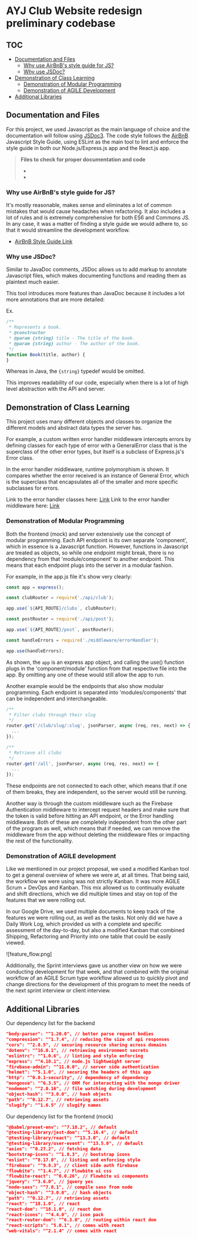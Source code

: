 # AYJ Club Website redesign preliminary codebase

## **TOC**
* [Documentation and Files](#documentation-and-files)
	* [Why use AirBnB's style guide for JS?](#why-use-airbnb-s-style-guide-for-js-)
	* [Why use JSDoc?](#why-use-jsdoc-)
* [Demonstration of Class Learning](#demonstration-of-class-learning)
	* [Demonstration of Modular Programming](#demonstration-of-modular-programming)
	* [Demonstration of AGILE Development](#demonstration-of-agile-development)
* [Additional Libraries](#additional-libraries)

## Documentation and Files 

For this project, we used Javascript as the main language of choice and the documentation will follow using [JSDoc3](https://jsdoc.app/). The code style follows the [AirBnB](https://github.com/airbnb/javascript) Javascript Style Guide, using ESLint as the main tool to lint and enforce the style guide in both our Node.js/Express.js app and the React.js app.

> **Files to check for proper documentation and code**
> - []()
> - []()

### Why use AirBnB's style guide for JS?

It's mostly reasonable, makes sense and eliminates a lot of common mistakes that would cause headaches when refactoring. It also includes a lot of rules and is extremely comprehensive for both ES6 and Commons JS. In any case, it was a matter of finding a style guide we would adhere to, so that it would streamline the development workflow.

- [AirBnB Style Guide Link](https://github.com/airbnb/javascript#types)

### Why use JSDoc?

Similar to JavaDoc comments, JSDoc allows us to add markup to annotate Javascript files, which makes documenting functions and reading them as plaintext much easier. 

This tool introduces more features than JavaDoc because it includes a lot more annotations that are more detailed:

Ex.

```javascript
/**
 * Represents a book.
 * @constructor
 * @param {string} title - The title of the book.
 * @param {string} author - The author of the book.
 */
function Book(title, author) {
}
```

Whereas in Java, the `{string}` typedef would be omitted. 

This improves readability of our code, especially when there is a lot of high level abstraction with the API and server.


## Demonstration of Class Learning

This project uses many different objects and classes to organize the different models and abstract data types the server has.

For example, a custom written error handler middleware intercepts errors by defining classes for each type of error with a GeneralError class that is the superclass of the other error types, but itself is a subclass of Express.js's Error class.

In the error handler middleware, runtime polymorphism is shown. It compares whether the error received is an instance of General Error, which is the superclass that encapsulates all of the smaller and more specific subclasses for errors.

Link to the error handler classes here: [Link](https://github.com/ayj-develops/server-master/blob/v2/middleware/error.js)
Link to the error handler middleware here: [Link](https://github.com/ayj-develops/server-master/blob/v2/middleware/errorHandler.js)

### Demonstration of Modular Programming

Both the frontend (mock) and server extensively use the concept of modular programming. Each API endpoint is its own separate 'component', which in essence is a Javascript function. However, functions in Javascript are treated as objects, so while one endpoint might break, there is no dependency from that 'module/component' to another endpoint. This means that each endpoint plugs into the server in a modular fashion.

For example, in the app.js file it's show very clearly:

```javascript
const app = express();

const clubRouter = require('./api/club');

app.use(`${API_ROUTE}/clubs`, clubRouter);

const postRouter = require('./api/post');

app.use(`${API_ROUTE}/post`, postRouter);

const handleErrors = require('./middleware/errorHandler');

app.use(handleErrors);
```

As shown, the `app` is an express app object, and calling the use() function plugs in the 'component/module' function from that respective file into the app. By omitting any one of these would still allow the app to run.

Another example would be the endpoints that also show modular programming. Each endpoint is separated into 'modules/components' that can be independent and interchangeable.

```javascript
/**
 * Filter clubs through their slug
 */
router.get('/club/slug/:slug', jsonParser, async (req, res, next) => {
  ...
});

/**
 * Retrieve all clubs
 */
router.get('/all', jsonParser, async (req, res, next) => {
  ...
});
```

These endpoints are not connected to each other, which means that if one of them breaks, they are independent, so the server would still be running.

Another way is through the custom middleware such as the Firebase Authentication middleware to intercept request headers and make sure that the token is valid before hitting an API endpoint, or the Error handling middleware. Both of these are completely independent from the other part of the program as well, which means that if needed, we can remove the middleware from the app without deleting the middleware files or impacting the rest of the functionality.

### Demonstration of AGILE development

Like we mentioned in our project proposal, we used a modified Kanban tool to get a general overview of where we were at, at all times. That being said, the workflow we were using was not strictly Kanban. It was more AGILE Scrum + DevOps and Kanban. This mix allowed us to continually evaluate and shift directions, which we did multiple times and stay on top of the features that we were rolling out. 

In our Google Drive, we used multiple documents to keep track of the features we were rolling out, as well as the tasks. Not only did we have a Daily Work Log, which provided us with a complete and specific assessment of the day-to-day, but also a modified Kanban that combined Shipping, Refactoring and Priority into one table that could be easily viewed.

![feature_flow.png]

Additionally, the Sprint interviews gave us another view on how we were conducting development for that week, and that combined with the original workflow of an AGILE Scrum type workflow allowed us to quickly pivot and change directions for the development of this program to meet the needs of the next sprint interview or client interview.

## Additional Libraries

Our dependency list for the backend

```json
"body-parser": "^1.20.0", // better parse request bodies
"compression": "^1.7.4", // reducing the size of api responses
"cors": "^2.8.5", // securing resource sharing across domains
"dotenv": "^16.0.1", // retrieving environment secrets
"eslintrc": "^1.0.6", // linting and style enforcing
"express": "^4.18.1", // node.js lightweight server
"firebase-admin": "^11.0.0", // server side authentication
"helmet": "^5.1.0", // securing the headers of this app
"http": "^0.0.1-security", // dependency of dependency
"mongoose": "^6.3.5", // ORM for interacting with the mongo driver
"nodemon": "^2.0.16", // file watching during development
"object-hash": "^3.0.0", // hash objects
"path": "^0.12.7", // retrieving assets
"slugify": "^1.6.5" // slugify names
```

Our dependency list for the frontend (mock)

```json
"@babel/preset-env": "^7.18.2", // default
"@testing-library/jest-dom": "^5.16.4", // default
"@testing-library/react": "^13.3.0", // default
"@testing-library/user-event": "^13.5.0", // default 
"axios": "^0.27.2", // fetching data
"bootstrap-icons": "^1.8.3", // bootstrap icons
"eslint": "^8.17.0", // listing and enforcing style
"firebase": "^9.8.3", // client side auth firebase
"flowbite": "^1.4.7", // Flowbite ui css
"flowbite-react": "^0.0.26", // Flowbite ui components 
"jquery": "^3.6.0", // jquery yes
"node-sass": "^7.0.1", // compile sass from node
"object-hash": "^3.0.0", // hash objects
"path": "^0.12.7", // retrieving assets
"react": "^18.1.0", // react
"react-dom": "^18.1.0", // react dom
"react-icons": "^4.4.0", // icon pack
"react-router-dom": "^6.3.0", // routing within react dom
"react-scripts": "5.0.1", // comes with react
"web-vitals": "^2.1.4" // comes with react
```